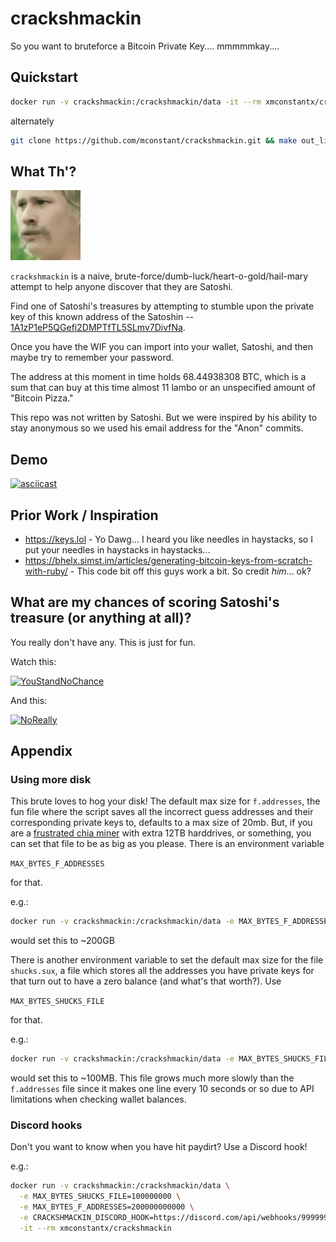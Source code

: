 # crackshmackin 

So you want to bruteforce a Bitcoin Private Key.... mmmmmkay....

## Quickstart
```sh
docker run -v crackshmackin:/crackshmackin/data -it --rm xmconstantx/crackshmackin
```

alternately
```sh
git clone https://github.com/mconstant/crackshmackin.git && make out_like_a_bandit
```

## What Th'? 
![WTF](./816523389795434517.gif) 

`crackshmackin` is a naive, brute-force/dumb-luck/heart-o-gold/hail-mary attempt to help anyone discover that they are Satoshi.

Find one of Satoshi's treasures by attempting to stumble upon the private key of this known address of the Satoshin -- [1A1zP1eP5QGefi2DMPTfTL5SLmv7DivfNa](https://www.blockchain.com/btc/address/1A1zP1eP5QGefi2DMPTfTL5SLmv7DivfNa).

Once you have the WIF you can import into your wallet, Satoshi, and then maybe try to remember your password. 

The address at this moment in time holds 68.44938308 BTC, which is a sum that can buy at this time almost 11 lambo or an unspecified amount of "Bitcoin Pizza."

This repo was not written by Satoshi. But we were inspired by his ability to stay anonymous so we used his email address for the "Anon" commits.

## Demo

[![asciicast](https://asciinema.org/a/SQzhtgbPwIeJ4CZhFwbLRPURh.png)](https://asciinema.org/a/SQzhtgbPwIeJ4CZhFwbLRPURh)

## Prior Work / Inspiration

- https://keys.lol - Yo Dawg... I heard you like needles in haystacks, so I put your needles in haystacks in haystacks...
- https://bhelx.simst.im/articles/generating-bitcoin-keys-from-scratch-with-ruby/ - This code bit off this guys work a bit. So credit _him_... ok?

## What are my chances of scoring Satoshi's treasure (or anything at all)?

You really don't have any. This is just for fun.

Watch this: 

[![YouStandNoChance](https://img.youtube.com/vi/S9JGmA5_unY/0.jpg)](https://www.youtube.com/watch?v=S9JGmA5_unY)

And this:

[![NoReally](https://img.youtube.com/vi/lPqFTbGyq8I/0.jpg)](https://www.youtube.com/watch?v=lPqFTbGyq8I&t=1s)


## Appendix

### Using more disk

This brute loves to hog your disk! The default max size for `f.addresses`, the fun file where the script saves all the incorrect guess addresses and their corresponding private keys to, defaults to a max size of 20mb. But, if you are a [frustrated chia miner](https://www.reddit.com/r/chia/comments/n3948d/i_have_made_a_decision_to_stop_mining/) with extra 12TB harddrives, or something, you can set that file to be as big as you please. There is an environment variable 

`MAX_BYTES_F_ADDRESSES` 

for that.

e.g.:

```sh
docker run -v crackshmackin:/crackshmackin/data -e MAX_BYTES_F_ADDRESSES=200000000000 -it --rm xmconstantx/crackshmackin
```

would set this to ~200GB

There is another environment variable to set the default max size for the file `shucks.sux`, a file which stores all the addresses you have private keys for that turn out to have a zero balance (and what's that worth?). Use

`MAX_BYTES_SHUCKS_FILE`

for that.

e.g.:

```sh
docker run -v crackshmackin:/crackshmackin/data -e MAX_BYTES_SHUCKS_FILE=100000000 -it --rm xmconstantx/crackshmackin
```

would set this to ~100MB. This file grows much more slowly than the `f.addresses` file since it makes one line every 10 seconds or so due to API limitations when checking wallet balances.

### Discord hooks

Don't you want to know when you have hit paydirt? Use a Discord hook!

e.g.:

```sh
docker run -v crackshmackin:/crackshmackin/data \
  -e MAX_BYTES_SHUCKS_FILE=100000000 \
  -e MAX_BYTES_F_ADDRESSES=200000000000 \
  -e CRACKSHMACKIN_DISCORD_HOOK=https://discord.com/api/webhooks/999999999999999999/oxdeadbeefoxdeadbeefoxdeadbeefoxdeadbeef \
  -it --rm xmconstantx/crackshmackin
```
